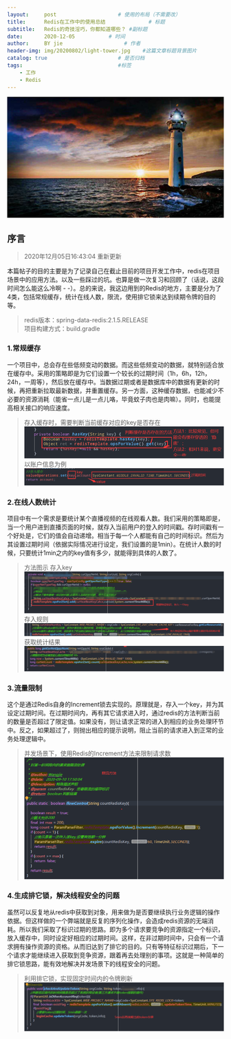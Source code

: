 ```yaml
---
layout:     post                    # 使用的布局（不需要改）
title:      Redis在工作中的使用总结              # 标题 
subtitle:   Redis的奇技淫巧，你都知道哪些？ #副标题
date:       2020-12-05           # 时间
author:     BY jie                    # 作者
header-img: img/20200802/light-tower.jpg    #这篇文章标题背景图片
catalog: true                       # 是否归档
tags:                               #标签
    - 工作
    - Redis
---
```

![心向明灯，定会重生](https://github.com/Monkey-D-Jie/MyBlogImageRepository/blob/master/testImg/ligth-tower.jpg?raw=true)
## 序言
>2020年12月05日16:43:04 重新更新

本篇帖子的目的主要是为了记录自己在截止目前的项目开发工作中，redis在项目场景中的应用方法。以及一些踩过的坑。也算是做一次复习和回顾了（话说，这段时间怎么能这么冷啊 - -）。总的来说，我这边用到的Redis的地方，主要是分为了4类，包括常规缓存，统计在线人数，限流，使用排它锁来达到续期令牌的目的等。
>redis版本：spring-data-redis:2.1.5.RELEASE
<br/>项目构建方式：build.gradle


### 1.常规缓存
一个项目中，总会存在些低频变动的数据。而这些低频变动的数据，就特别适合放在缓存中。采用的策略即是为它们设置一个较长的过期时间（1h，6h，12h，24h，一周等），然后放在缓存中。当数据过期或者是数据库中的数据有更新的时候，再把重新拉取最新数据，并重置缓存。另一方面，这种缓存数据，也能减少不必要的资源消耗（能省一点儿是一点儿咯，毕竟蚊子肉也是肉嘛）。同时，也能提高相关接口的响应速度。
>存入缓存时，需要判断当前缓存对应的key是否存在
>![判断当前的缓存key是否存在](https://github.com/Monkey-D-Jie/MyBlogImageRepository/blob/master/Reids-Conclusion-Images/%E7%BC%93%E5%AD%98%E6%98%AF%E5%90%A6%E5%AD%98%E5%9C%A8%E7%9A%84%E5%88%A4%E6%96%AD%E6%96%B9%E6%B3%95.png?raw=true)
>以账户信息为例
>![存储账户](https://raw.githubusercontent.com/Monkey-D-Jie/Images/master/PicGo/redis-account.png)



### 2.在线人数统计
项目中有一个需求是要统计某个直播视频的在线观看人数。我们采用的策略即是，当一个用户进到直播页面的时候，就存入当前用户的登入的时间戳。存时间戳有一个好处是，它们的值会自动递增。相当于每一个人都能有自己的时间标识。然后为其设置过期时间（依据实际情况进行设定，我们设置的是1min）。在统计人数的时候，只要统计1min之内的key值有多少，就能得到具体的人数了。
>方法图示
>存入key
>![存入key](https://raw.githubusercontent.com/Monkey-D-Jie/Images/master/PicGo/%E8%8E%B7%E5%8F%96%E7%BB%9F%E8%AE%A1%E4%BA%BA%E6%95%B0-%E5%AD%98%E5%85%A5key.png)
>存入规则
![存入规则](https://raw.githubusercontent.com/Monkey-D-Jie/Images/master/PicGo/%E8%8E%B7%E5%8F%96%E7%BB%9F%E8%AE%A1%E4%BA%BA%E6%95%B0-%E7%BC%93%E5%AD%98%E5%AD%98%E5%85%A5%E8%A7%84%E5%88%99.png)
>获取统计结果
![获取统计结果](https://raw.githubusercontent.com/Monkey-D-Jie/Images/master/PicGo/%E8%8E%B7%E5%8F%96%E7%BB%9F%E8%AE%A1%E4%BA%BA%E6%95%B0-%E5%AE%9E%E9%99%85%E6%96%B9%E6%B3%95.png)



### 3.流量限制
这个是通过Redis自身的Increment锁去实现的。原理就是，存入一个key，并为其设定过期时间。在过期时间内，再有其它请求进入时，通过redis的方法判断当前的数量是否超过了限定值。如果没有，则让请求正常的进入到相应的业务处理环节中。反之，如果超过了，则抛出相应的提示说明，阻止当前的请求进入到正常的业务处理逻辑中。
>并发场景下，使用Redis的Increment方法来限制请求数
>![限流](https://raw.githubusercontent.com/Monkey-D-Jie/Images/master/PicGo/redis%E9%99%90%E6%B5%81%E5%BA%94%E7%94%A8.png)


### 4.生成排它锁，解决线程安全的问题
虽然可以反复地从redis中获取到对象，用来做为是否要继续执行业务逻辑的操作依据。但这样做的一个弊端就是反复的序列化操作，会造成redis资源的无端消耗。所以我们采取了标识过期的思路。即为多个请求要竞争的资源指定一个标识，放入缓存中，同时设定好相应的过期时间。这样，在非过期时间中，只会有一个请求拥有操作资源的资格。从而旧达到了排它的目的。只有等特征标识过期后，下一个请求才能继续进入获取到竞争资源，跟着再去处理别的事项。这就是一种简单的排它锁思路，能有效地解决并发场景下的线程安全的问题。
>利用排它锁，实现固定时间内的令牌刷新
>![把缓存过期作为一种锁来处理](https://raw.githubusercontent.com/Monkey-D-Jie/Images/master/PicGo/redis-%E6%8E%92%E5%AE%83%E9%94%81%EF%BC%8C%E7%BB%AD%E6%9C%9F%E8%BA%AB%E4%BB%BD%E4%BB%A4%E7%89%8C.png)